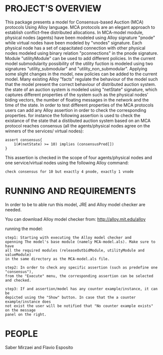 PROJECT'S OVERVIEW
==================
This package presents a model for Consensus-based Auction (MCA) 
protocols Using Alloy language. MCA protocols
are an elegant approach to establish conflict-free distributed
allocations. In MCA-model module, physical nodes (agents) have 
been modeled using Alloy signature "pnode" while virtual nodes 
have been modeled by "vnodes" signature. Each physical node has a set of 
capacitated connection with other physical nodes modeled using 
binary relation "pconnections" in the pnode signature. Module 
"utilityModule" can be used to add different policies. In the current 
model submodularity possibility of the utility fuction is modeled using 
two signatures "utility_submodular" and "utility_non_submodular".
Applying some slight changes in the model, new policies can be added
to the current model. Many existing Alloy "facts" regulate the behaviour of
the model such that the model present the correct behaviour of
distributed auction system. the state of an auction system is modeled
using "netState" signature, which captures different properties of the system
such as the physical nodes' biding vectors, the number of floating messages
in the network and the time of the state. In order to test different
properties of the MCA protocols users can add any Alloy assertion in order
to check the corresponding properties. for instance the following assertion
is used to check the existance of the state that a distibuted auction system based 
on an MCA protocol reaches consensus (all the agents/physical nodes 
agree on the winners of the services/ virtual nodes):

	assert consensus{
		1(#(netState) >= 10) implies (consensusPred[])
	}

This assertion is checked in the scope of four agents/physical nodes and
one service/virtual nodes using the following Alloy command:

	check consensus for 10 but exactly 4 pnode, exactly 1 vnode


RUNNING AND REQUIREMENTS
==================
In order to be to able run this model, JRE and Alloy model checker are needed.

You can download Alloy model checker from:
http://alloy.mit.edu/alloy

running the model: 

	step1: Starting with executing the Alloy model checker and 
	openning The model's base module (namely MCA-model.als). Make sure to have
	all the required modules (releaseOutbidModule, utilityModule and valueModule) 
	in the same directory as the MCA-model.als file.
	
	step2: In order to check any specific assertion (such as predefine one "consensus"),
	from the "Execute" menu, the corresponding assertion can be selected and checked.
	
	step3: If and assertion/model has any counter example/instance, it can be
	depicted using the "Show" button. In case that the a counter example/instance does
	not exist the user will be notified that "No counter example exists" on the message
	panel on the right.

PEOPLE
==================
Saber Mirzaei and
Flavio Esposito

